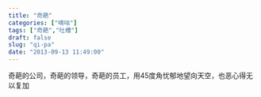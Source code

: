 ```yaml
---
title: "奇葩"
categories: ["嘀咕"]
tags: ["奇葩","吐槽"]
draft: false
slug: "qi-pa"
date: "2013-09-13 11:49:00"
---
```


奇葩的公司，奇葩的领导，奇葩的员工，用45度角忧郁地望向天空，也恶心得无以复加
